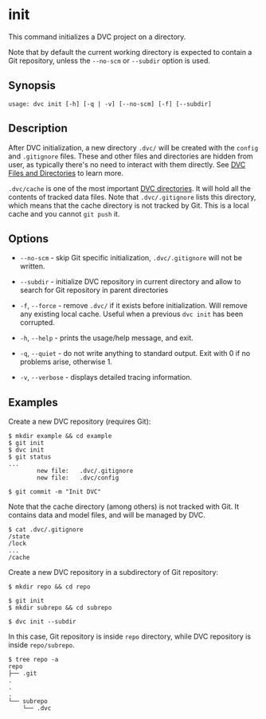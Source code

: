 # init

This command initializes a <abbr>DVC project</abbr> on a directory.

Note that by default the current working directory is expected to contain a Git
repository, unless the `--no-scm` or `--subdir` option is used.

## Synopsis

```usage
usage: dvc init [-h] [-q | -v] [--no-scm] [-f] [--subdir]
```

## Description

After DVC initialization, a new directory `.dvc/` will be created with the
`config` and `.gitignore` files. These and other files and directories are
hidden from user, as typically there's no need to interact with them directly.
See [DVC Files and Directories](/doc/user-guide/dvc-files-and-directories) to
learn more.

`.dvc/cache` is one of the most important
[DVC directories](/doc/user-guide/dvc-files-and-directories). It will hold all
the contents of tracked data files. Note that `.dvc/.gitignore` lists this
directory, which means that the cache directory is not tracked by Git. This is a
local cache and you cannot `git push` it.

## Options

- `--no-scm` - skip Git specific initialization, `.dvc/.gitignore` will not be
  written.

- `--subdir` - initialize <abbr>DVC repository</abbr> in current directory and
  allow to search for Git repository in parent directories

- `-f`, `--force` - remove `.dvc/` if it exists before initialization. Will
  remove any existing local cache. Useful when a previous `dvc init` has been
  corrupted.

- `-h`, `--help` - prints the usage/help message, and exit.

- `-q`, `--quiet` - do not write anything to standard output. Exit with 0 if no
  problems arise, otherwise 1.

- `-v`, `--verbose` - displays detailed tracing information.

## Examples

Create a new <abbr>DVC repository</abbr> (requires Git):

```dvc
$ mkdir example && cd example
$ git init
$ dvc init
$ git status
...
        new file:   .dvc/.gitignore
        new file:   .dvc/config

$ git commit -m "Init DVC"
```

Note that the <abbr>cache</abbr> directory (among others) is not tracked with
Git. It contains data and model files, and will be managed by DVC.

```dvc
$ cat .dvc/.gitignore
/state
/lock
...
/cache
```

Create a new <abbr>DVC repository</abbr> in a subdirectory of Git repository:

```dvc
$ mkdir repo && cd repo

$ git init
$ mkdir subrepo && cd subrepo

$ dvc init --subdir
```

In this case, Git repository is inside `repo` directory, while <abbr>DVC
repository</abbr> is inside `repo/subrepo`.

```dvc
$ tree repo -a
repo
├── .git
.
.
.
└── subrepo
    └── .dvc
```
